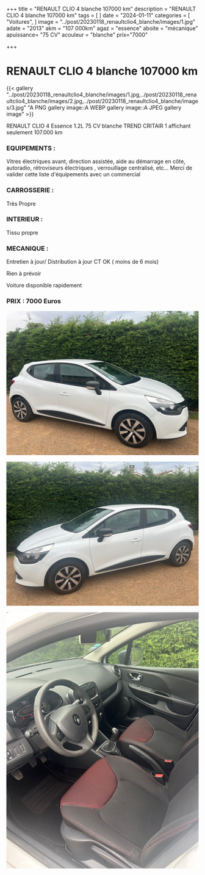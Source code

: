 +++
title = "RENAULT CLIO 4 blanche 107000 km"
description = "RENAULT CLIO 4 blanche 107000 km"
tags = [
]
date = "2024-01-11"
categories = [
    "Voitures",
]
image = "../post/20230118_renaultclio4_blanche/images/1.jpg"
adate = "2013"
akm = "107 000km"
agaz = "essence"
aboite = "mécanique"
apuissance= "75 CV"
acouleur = "blanche"
prix="7000"

+++

# RENAULT CLIO 4 blanche 107000 km

{{< gallery "../post/20230118_renaultclio4_blanche/images/1.jpg,../post/20230118_renaultclio4_blanche/images/2.jpg,../post/20230118_renaultclio4_blanche/images/3.jpg" "A PNG gallery image::A WEBP gallery image::A JPEG gallery image" >}}


RENAULT CLIO 4 Essence 1.2L 75 CV blanche TREND  CRITAIR 1 affichant seulement 107.000 km

### EQUIPEMENTS :
Vitres électriques avant, direction assistée, aide au démarrage en côte, autoradio, rétroviseurs électriques , verrouillage centralisé, etc...
Merci de valider cette liste d'équipements avec un commercial


### CARROSSERIE :
Très Propre


### INTERIEUR :
Tissu propre

### MECANIQUE :
Entretien à jour/
Distribution à jour
CT OK ( moins de 6 mois)

Rien à prévoir


Voiture disponible rapidement


### PRIX : 7000 Euros


<!-- more -->


![](images/1.jpg)

![](images/2.jpg)

![](images/3.jpg)

